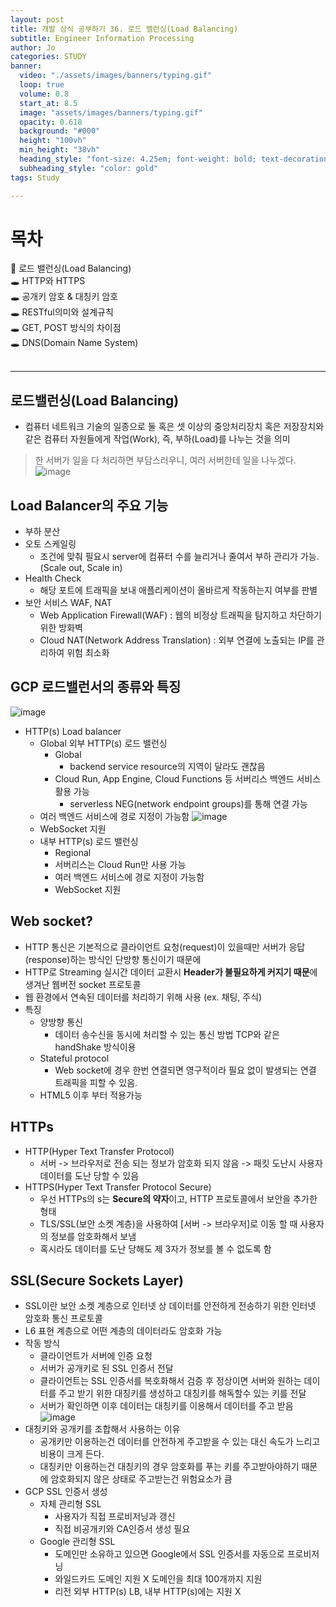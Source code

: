 ```yaml
---
layout: post
title: 개발 상식 공부하기 36. 로드 밸런싱(Load Balancing)
subtitle: Engineer Information Processing
author: Jo
categories: STUDY
banner:
  video: "./assets/images/banners/typing.gif"
  loop: true
  volume: 0.8
  start_at: 8.5
  image: "assets/images/banners/typing.gif"
  opacity: 0.618
  background: "#000"
  height: "100vh"
  min_height: "38vh"
  heading_style: "font-size: 4.25em; font-weight: bold; text-decoration: underline"
  subheading_style: "color: gold"
tags: Study

---
```


# 목차
📌 로드 밸런싱(Load Balancing) <br>
🕳 HTTP와 HTTPS <br>
🕳 공개키 암호 & 대칭키 암호 <br>
🕳 RESTful의미와 설계규칙 <br>
🕳 GET, POST 방식의 차이점 <br>
🕳 DNS(Domain Name System) <br>
<br>
<hr>


## 로드밸런싱(Load Balancing)
- 컴퓨터 네트워크 기술의 일종으로 둘 혹은 셋 이상의 중앙처리장치 혹은 저장장치와 같은 컴퓨터 자원들에게 작업(Work), 즉, 부하(Load)를 나누는 것을 의미
> 한 서버가 일을 다 처리하면 부담스러우니, 여러 서버한테 일을 나누겠다.
![image](https://github.com/CheeseYoung/Cheeseyoung.github.io/assets/132384527/3e2c3e92-265b-4073-8daa-cbbb310889e5)

## Load Balancer의 주요 기능
- 부하 분산
- 오토 스케일링
  - 조건에 맞춰 필요시 server에 컴퓨터 수를 늘리거나 줄여서 부하 관리가 가능. (Scale out, Scale in)
- Health Check
  - 해당 포트에 트래픽을 보내 애플리케이션이 올바르게 작동하는지 여부를 판별
- 보안 서비스 WAF, NAT
  - Web Application Firewall(WAF) : 웹의 비정상 트래픽을 탐지하고 차단하기 위한 방화벽
  - Cloud NAT(Network Address Translation) : 외부 연결에 노출되는 IP를 관리하여 위험 최소화

## GCP 로드밸런서의 종류와 특징
![image](https://github.com/CheeseYoung/Cheeseyoung.github.io/assets/132384527/668e97f3-1309-4b70-b0bd-12f6a89c28e6)
- HTTP(s) Load balancer
  - Global 외부 HTTP(s) 로드 밸런싱
    - Global
      - backend service resource의 지역이 달라도 괜찮음
    - Cloud Run, App Engine, Cloud Functions 등 서버리스 백엔드 서비스 활용 가능
      - serverless NEG(network endpoint groups)를 통해 연결 가능
  - 여러 백엔드 서비스에 경로 지정이 가능함
    ![image](https://github.com/CheeseYoung/Cheeseyoung.github.io/assets/132384527/eb641846-f8a4-48c4-839c-39a022315222)
  - WebSocket 지원
  - 내부 HTTP(s) 로드 밸런싱
    - Regional
    - 서버리스는 Cloud Run만 사용 가능
    - 여러 백엔드 서비스에 경로 지정이 가능함
    - WebSocket 지원

## Web socket?
- HTTP 통신은 기본적으로 클라이언트 요청(request)이 있을때만 서버가 응답(response)하는 방식인 단방향 통신이기 때문에
- HTTP로 Streaming 실시간 데이터 교환시 <b>Header가 불필요하게 커지기 때문</b>에 생겨난 웹버전 socket 프로토콜
- 웹 환경에서 연속된 데이터를 처리하기 위해 사용 (ex. 채팅, 주식)
- 특징
  - 양방향 통신
    - 데이터 송수신을 동시에 처리할 수 있는 통신 방법 TCP와 같은 handShake 방식이용
  - Stateful protocol
    - Web socket에 경우 한번 연결되면 영구적이라 필요 없이 발생되는 연결 트래픽을 피할 수 있음.
  - HTML5 이후 부터 적용가능

## HTTPs
- HTTP(Hyper Text Transfer Protocol)
  - 서버 -> 브라우저로 전송 되는 정보가 암호화 되지 않음
  -> 패킷 도난시 사용자 데이터를 도난 당할 수 있음
- HTTPS(Hyper Text Transfer Protocol Secure)
  - 우선 HTTPs의 s는 <b>Secure의 약자</b>이고, HTTP 프로토콜에서 보안을 추가한 형태
  - TLS/SSL(보안 소켓 계층)을 사용하여 [서버 -> 브라우저]로 이동 할 때 사용자의 정보를 암호화해서 보냄
  - 혹시라도 데이터를 도난 당해도 제 3자가 정보를 볼 수 없도록 함

## SSL(Secure Sockets Layer)
- SSL이란 보안 소켓 계층으로 인터넷 상 데이터를 안전하게 전송하기 위한 인터넷 암호화 통신 프로토콜
- L6 표현 계층으로 어떤 계층의 데이터라도 암호화 가능
- 작동 방식
  - 클라이언트가 서버에 인증 요청
  - 서버가 공개키로 된 SSL 인증서 전달
  - 클라이언트는 SSL 인증서를 복호화해서 검증 후 정상이면 서버와 원하는 데이터를 주고 받기 위한 대칭키를 생성하고 대칭키를 해독할수 있는 키를 전달
  - 서버가 확인하면 이후 데이터는 대칭키를 이용해서 데이터를 주고 받음
  ![image](https://github.com/CheeseYoung/Cheeseyoung.github.io/assets/132384527/a8b455af-07f0-46f7-b932-d70db89740e2)
- 대칭키와 공개키를 조합해서 사용하는 이유
  - 공개키만 이용하는건 데이터를 안전하게 주고받을 수 있는 대신 속도가 느리고 비용이 크게 든다.
  - 대칭키만 이용하는건 대칭키의 경우 암호화를 푸는 키를 주고받아야하기 때문에 암호화되지 않은 상태로 주고받는건 위험요소가 큼
- GCP SSL 인증서 생성
  - 자체 관리형 SSL
    - 사용자가 직접 프로비저닝과 갱신
    - 직접 비공개키와 CA인증서 생성 필요
  - Google 관리형 SSL
    - 도메인만 소유하고 있으면 Google에서 SSL 인증서를 자동으로 프로비저닝
    - 와일드카드 도메인 지원 X 도메인을 최대 100개까지 지원
    - 리전 외부 HTTP(s) LB, 내부 HTTP(s)에는 지원 X
   






